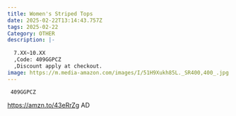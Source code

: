 ```yaml
---
title: Women's Striped Tops
date: 2025-02-22T13:14:43.757Z
tags: 2025-02-22
Category: OTHER
description: |-
  
  7.XX~10.XX
  ,Code: 409GGPCZ
  ,Discount apply at checkout.
image: https://m.media-amazon.com/images/I/51H9Xukh85L._SR400,400_.jpg
---
```

<pre class="language-javascript"><code

class="language-javascript"> 409GGPCZ</code></pre>

https://amzn.to/43eRrZg   AD